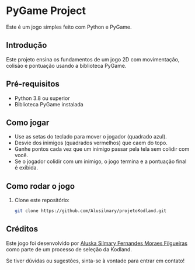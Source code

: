 # PyGame Project

Este é um jogo simples feito com Python e PyGame. 

## Introdução
Este projeto ensina os fundamentos de um jogo 2D com movimentação, colisão e pontuação usando a biblioteca PyGame. 

## Pré-requisitos
- Python 3.8 ou superior
- Biblioteca PyGame instalada 

## Como jogar
- Use as setas do teclado para mover o jogador (quadrado azul).
- Desvie dos inimigos (quadrados vermelhos) que caem do topo.
- Ganhe pontos cada vez que um inimigo passar pela tela sem colidir com você.
- Se o jogador colidir com um inimigo, o jogo termina e a pontuação final é exibida.

## Como rodar o jogo
1. Clone este repositório:
   ```bash
   git clone https://github.com/Alusilmary/projetoKodland.git

## Créditos
Este jogo foi desenvolvido por [Aluska Silmary Fernandes Moraes Filgueiras](https://github.com/Alusilmary/projetoKodland.git) como parte de um processo de seleção da Kodland.


Se tiver dúvidas ou sugestões, sinta-se à vontade para entrar em contato!


